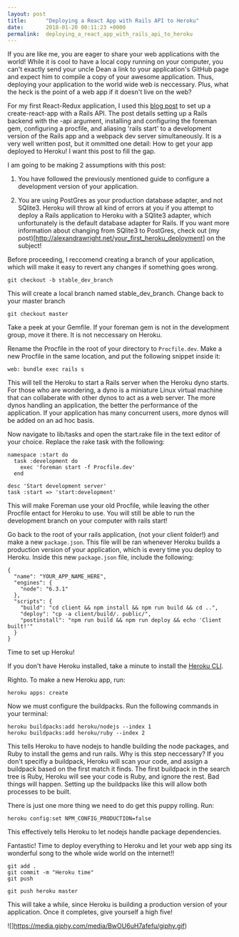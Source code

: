 ```yaml
---
layout: post
title:      "Deploying a React App with Rails API to Heroku"
date:       2018-01-20 00:11:23 +0000
permalink:  deploying_a_react_app_with_rails_api_to_heroku
---
```


If you are like me, you are eager to share your web applications with the world! While it is cool to have a local copy running on your computer, you can't exactly send your uncle Dean a link to your application's GitHub page and expect him to compile a copy of your awesome application. Thus, deploying your application to the world wide web is neccessary. Plus, what the heck is the point of a web app if it doesn't live on the web?

For my first React-Redux application, I used this [blog post](https://www.fullstackreact.com/articles/how-to-get-create-react-app-to-work-with-your-rails-api/) to set up a create-react-app with a Rails API.  The post details setting up a Rails backend with the -api argument, installing and configuring the foreman gem,  configuring a procfile, and  aliasing 'rails start' to a development version of the Rails app and a webpack dev server simultaneously.  It is a very well written post, but it ommitted one detail: How to get your app deployed to Heroku! I want this post to fill the gap.

I am going to be making 2 assumptions with this post:

1. You have followed the previously mentioned guide to configure a development version of your application.

2. You are using PostGres as your production database adapter, and not SQlite3. Heroku will throw all kind of errors at you if you        attempt to deploy a Rails application to Heroku with a SQlite3 adapter, which unfortunately is the default database adapter for Rails. If you want more information about changing from SQlite3 to PostGres, check out (my post)[http://alexandrawright.net/your_first_heroku_deployment] on the subject!

Before proceeding, I reccomend creating a branch of your application, which will make it easy to revert any changes if something goes wrong.  

```
git checkout -b stable_dev_branch
```

This will create a local branch named stable_dev_branch. Change back to your master branch 

```
git checkout master
```

Take a peek at your Gemfile. If your foreman gem is not in the development group, move it there. It is not neccessary on Heroku.

Rename the Procfile in the root of your directory to `Procfile.dev`. Make a new Procfile in the same location, and put the following snippet inside it:

```
web: bundle exec rails s
```

This will tell the Heroku to start a Rails server when the Heroku dyno starts. For those who are wondering,  a dyno is a miniature Linux virtual machine that can collaberate with other dynos to act as a web server. The more dynos handling an application, the better the performance of the application. If your application has many concurrent users, more dynos will be added on an ad hoc basis.

Now navigate to lib/tasks and open the start.rake file in the text editor of your choice. Replace the rake task with the following:

```
namespace :start do
  task :development do
    exec 'foreman start -f Procfile.dev'
  end

desc 'Start development server'
task :start => 'start:development'
```

This will make Foreman use your old Procfile, while leaving the other Procfile entact for Heroku to use. You will still be able to run the development branch on your computer with rails start!

Go back to the root of your rails application, (not your client folder!) and make a new `package.json`. This file will be ran whenever Heroku builds a production version of your application, which is every time you deploy to Heroku. Inside this new `package.json` file, include the following:

```
{
  "name": "YOUR_APP_NAME_HERE",
  "engines": {
    "node": "6.3.1"
  },
  "scripts": {
    "build": "cd client && npm install && npm run build && cd ..",
    "deploy": "cp -a client/build/. public/",
    "postinstall": "npm run build && npm run deploy && echo 'Client built!'"
  }
}
```

Time to set up Heroku!

If you don't have Heroku installed, take a minute to install the [Heroku CLI](https://devcenter.heroku.com/articles/heroku-cli).

Righto. To make a new Heroku app, run:

```
heroku apps: create
```


Now we must configure the buildpacks. Run the following commands in your terminal:

```
heroku buildpacks:add heroku/nodejs --index 1
heroku buildpacks:add heroku/ruby --index 2
```

This tells Heroku to have nodejs to handle building the node packages, and Ruby to install the gems and run rails. Why is this step neccessary? If you don't specifiy a buildpack, Heroku will scan your code, and assign a buildpack based on the first match it finds. The first buildpack in the search tree is Ruby, Heroku will see your code is Ruby, and ignore the rest. Bad things will happen. Setting up the buildpacks like this will allow both processes to be built.

There is just one more thing we need to do get this puppy rolling. Run:

```
heroku config:set NPM_CONFIG_PRODUCTION=false
```

This effectively tells Heroku  to let nodejs handle package dependencies. 

Fantastic! Time to deploy everything to Heroku and let your web app sing its wonderful song to the whole wide world on the internet!!

```
git add .
git commit -m "Heroku time"
git push

git push heroku master
```

This will take a while, since Heroku is building a production version of your application. Once it completes, give yourself a high five!

![]https://media.giphy.com/media/BwOU6uH7afefu/giphy.gif)



